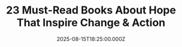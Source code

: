 ---
title: "23 Must-Read Books About Hope That Inspire Change & Action"
date: 2025-08-15T18:25:00.000Z
category: Human Kindness
externalLink: "https://www.goodgoodgood.co/articles/books-about-hope"
image: ""
excerpt: "Hope has fueled movements, allowed us to seek solutions, and inspires us to keep moving forward. We’ve rounded up the best books to help you feel hopeful.…"
---
